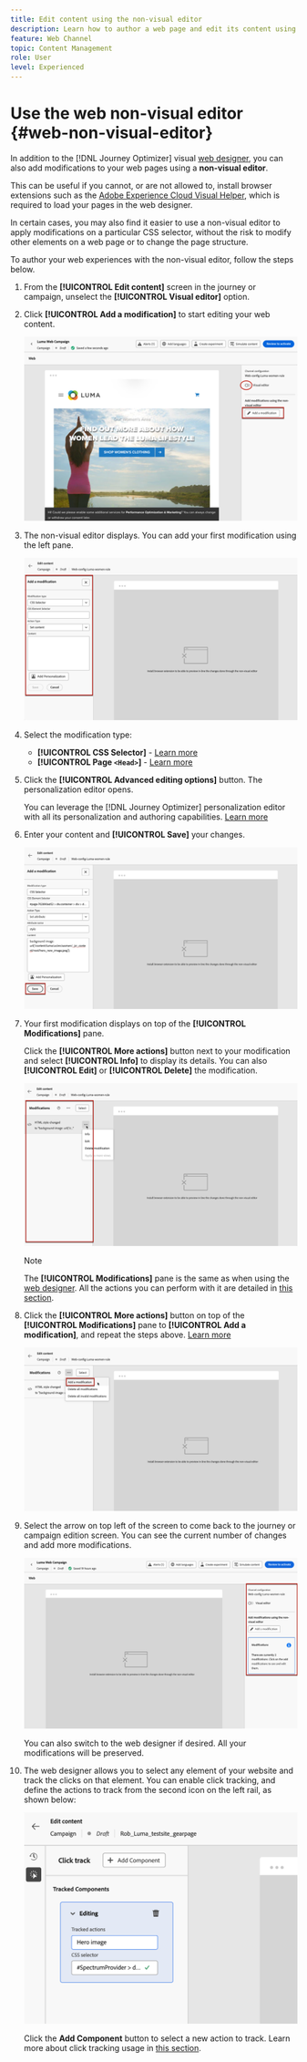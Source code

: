 ```yaml
---
title: Edit content using the non-visual editor
description: Learn how to author a web page and edit its content using the Journey Optimizer non-visual editor
feature: Web Channel
topic: Content Management
role: User
level: Experienced
---
```

# Use the web non-visual editor {#web-non-visual-editor}

In addition to the [!DNL Journey Optimizer] visual [web designer](web-visual-editor.md), you can also add modifications to your web pages using a **non-visual editor**.

This can be useful if you cannot, or are not allowed to, install browser extensions such as the [Adobe Experience Cloud Visual Helper](web-prerequisites.md#visual-authoring-prerequisites), which is required to load your pages in the web designer.

In certain cases, you may also find it easier to use a non-visual editor to apply modifications on a particular CSS selector, without the risk to modify other elements on a web page or to change the page structure.
 
To author your web experiences with the non-visual editor, follow the steps below.

1. From the **[!UICONTROL Edit content]** screen in the journey or campaign, unselect the **[!UICONTROL Visual editor]** option.

1. Click **[!UICONTROL Add a modification]** to start editing your web content.

    ![](assets/web-campaign-add-modification-button.png)

1. The non-visual editor displays. You can add your first modification using the left pane.

    ![](assets/web-non-visual-editor.png)

1. Select the modification type:

    * **[!UICONTROL CSS Selector]** - [Learn more](manage-web-modifications.md#css-selector)
    * **[!UICONTROL Page `<Head>`]** - [Learn more](manage-web-modifications.md#page-head)

1. Click the **[!UICONTROL Advanced editing options]** button. The personalization editor opens.

    You can leverage the [!DNL Journey Optimizer] personalization editor with all its personalization and authoring capabilities. [Learn more](../personalization/personalization-build-expressions.md)

1. Enter your content and **[!UICONTROL Save]** your changes.

    ![](assets/web-non-visual-editor-ex-save.png)

1. Your first modification displays on top of the **[!UICONTROL Modifications]** pane.

    Click the **[!UICONTROL More actions]** button next to your modification and select **[!UICONTROL Info]** to display its details. You can also **[!UICONTROL Edit]** or **[!UICONTROL Delete]** the modification.

    ![](assets/web-non-visual-editor-ex-more.png)

    >[!NOTE]
    >
    >The **[!UICONTROL Modifications]** pane is the same as when using the [web designer](web-visual-editor.md). All the actions you can perform with it are detailed in [this section](manage-web-modifications.md#use-modifications-pane).

1. Click the **[!UICONTROL More actions]** button on top of the **[!UICONTROL Modifications]** pane to **[!UICONTROL Add a modification]**, and repeat the steps above. [Learn more](manage-web-modifications.md#add-modifications)

    ![](assets/web-non-visual-editor-more.png)

1. Select the arrow on top left of the screen to come back to the journey or campaign edition screen. You can see the current number of changes and add more modifications.

    ![](assets/web-campaign-modifications.png)

    You can also switch to the web designer if desired. All your modifications will be preserved.


1. The web designer allows you to select any element of your website and track the clicks on that element. You can enable click tracking, and define the actions to track from the second icon on the left rail, as shown below:
    
    ![](assets/web-campaign-click.png)

    Click the **Add Component** button to select a new action to track. Learn more about click tracking usage in [this section](monitor-web-experiences.md#use-click-tracking).
